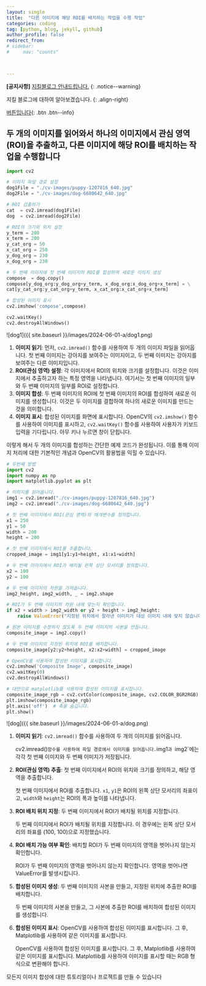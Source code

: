 ```yaml
---
layout: single
title:  "다른 이미지에 해당 ROI를 배치하는 작업을 수행 작업"
categories: coding
tag: [python, blog, jekyll, github]
author_profile: false
redirect_from:
# sidebar:
#     nav: "counts" 



---
```


**[공지사항]** [지킬블로그 안내드립니다.](https://mmistakes.github.io/minimal-mistakes/docs/quick-start-guide/)
{: .notice--warning}

지킬 블로그에 대하여 알아보겠습니다. 
{: .align-right}   
<!-- 오른쪽정렬 -->
[버튼입니다](https://google.com){: .btn .btn--info}

## 두 개의 이미지를 읽어와서 하나의 이미지에서 관심 영역(ROI)을 추출하고, 다른 이미지에 해당 ROI를 배치하는 작업을 수행합니다

```python
import cv2

# 이미지 파일 경로 설정
dog1File = "./cv-images/puppy-1207816_640.jpg"
dog2File = "./cv-images/dog-6680642_640.jpg"

# ROI 검출하기 
cat  = cv2.imread(dog1File) 
dog  = cv2.imread(dog2File) 

# ROI의 크기와 위치 설정
y_term = 200
x_term = 200
y_cat_org = 50
x_cat_org = 250
y_dog_org = 230
x_dog_org = 230

# 두 번째 이미지에 첫 번째 이미지의 ROI를 합성하여 새로운 이미지 생성
compose  = dog.copy()
compose[y_dog_org:y_dog_org+y_term, x_dog_org:x_dog_org+x_term] = \
cat[y_cat_org:y_cat_org+y_term, x_cat_org:x_cat_org+x_term]

# 합성된 이미지 표시
cv2.imshow('compose',compose)

cv2.waitKey()
cv2.destroyAllWindows()

```



![dog1]({{ site.baseurl }}/images/2024-06-01-a/dog1.png)

1. **이미지 읽기**: 먼저, `cv2.imread()` 함수를 사용하여 두 개의 이미지 파일을 읽어옵니다. 첫 번째 이미지는 강아지를 보여주는 이미지이고, 두 번째 이미지는 강아지를 보여주는 다른 이미지입니다.
2. **ROI(관심 영역) 설정**: 각 이미지에서 ROI의 위치와 크기를 설정합니다. 이것은 이미지에서 추출하고자 하는 특정 영역을 나타냅니다. 여기서는 첫 번째 이미지의 일부와 두 번째 이미지의 일부를 ROI로 설정합니다.
3. **이미지 합성**: 두 번째 이미지의 ROI에 첫 번째 이미지의 ROI를 합성하여 새로운 이미지를 생성합니다. 이것은 두 이미지를 결합하여 하나의 새로운 이미지를 만드는 것을 의미합니다.
4. **이미지 표시**: 합성된 이미지를 화면에 표시합니다. OpenCV의 `cv2.imshow()` 함수를 사용하여 이미지를 표시하고, `cv2.waitKey()` 함수를 사용하여 사용자가 키보드 입력을 기다립니다. 아무 키나 누르면 창이 닫힙니다.

이렇게 해서 두 개의 이미지를 합성하는 간단한 예제 코드가 완성됩니다. 이를 통해 이미지 처리에 대한 기본적인 개념과 OpenCV의 활용법을 익힐 수 있습니다. 



```python
# 두번째 방법
import cv2
import numpy as np
import matplotlib.pyplot as plt

# 이미지를 읽어옵니다.
img1 = cv2.imread("./cv-images/puppy-1207816_640.jpg")
img2 = cv2.imread("./cv-images/dog-6680642_640.jpg")

# 첫 번째 이미지에서 ROI(관심 영역)의 매개변수를 정의합니다.
x1 = 250
y1 = 50
width = 200
height = 200

# 첫 번째 이미지에서 ROI를 추출합니다.
cropped_image = img1[y1:y1+height, x1:x1+width]

# 두 번째 이미지에서 ROI가 배치될 왼쪽 상단 모서리를 정의합니다.
x2 = 100
y2 = 100

# 두 번째 이미지의 차원을 가져옵니다.
img2_height, img2_width, _ = img2.shape

# ROI가 두 번째 이미지의 차원 내에 맞는지 확인합니다.
if x2 + width > img2_width or y2 + height > img2_height:
    raise ValueError("지정된 위치에서 잘라낸 이미지가 대상 이미지 내에 맞지 않습니다.")

# 원본 이미지를 수정하지 않도록 두 번째 이미지의 사본을 만듭니다.
composite_image = img2.copy()

# 두 번째 이미지의 지정된 위치에 ROI를 배치합니다.
composite_image[y2:y2+height, x2:x2+width] = cropped_image

# OpenCV를 사용하여 합성된 이미지를 표시합니다.
cv2.imshow('Composite Image', composite_image)
cv2.waitKey(0)
cv2.destroyAllWindows()

# 대안으로 matplotlib를 사용하여 합성된 이미지를 표시합니다.
composite_image_rgb = cv2.cvtColor(composite_image, cv2.COLOR_BGR2RGB)
plt.imshow(composite_image_rgb)
plt.axis('off')  # 축을 숨깁니다.
plt.show()


```

![dog]({{ site.baseurl }}/images/2024-06-01-a/dog.png)

1. **이미지 읽기**: `cv2.imread()` 함수를 사용하여 두 개의 이미지를 읽어옵니다.

   cv2.imread()` 함수를 사용하여 파일 경로에서 이미지를 읽어옵니다. `img1`과 `img2`에는 각각 첫 번째 이미지와 두 번째 이미지가 저장됩니다.

2. **ROI(관심 영역) 추출**: 첫 번째 이미지에서 ROI의 위치와 크기를 정의하고, 해당 영역을 추출합니다.

   첫 번째 이미지에서 ROI를 추출합니다. `x1`, `y1`은 ROI의 왼쪽 상단 모서리의 좌표이고, `width`와 `height`는 ROI의 폭과 높이를 나타냅니다.

3. **ROI 배치 위치 지정**: 두 번째 이미지에서 ROI가 배치될 위치를 지정합니다.

   두 번째 이미지에서 ROI가 배치될 위치를 지정합니다. 이 경우에는 왼쪽 상단 모서리의 좌표를 (100, 100)으로 지정했습니다.

4. **ROI 배치 가능 여부 확인**: 배치할 ROI가 두 번째 이미지의 영역을 벗어나지 않는지 확인합니다.

   ROI가 두 번째 이미지의 영역을 벗어나지 않는지 확인합니다. 영역을 벗어나면 ValueError를 발생시킵니다.

5. **합성된 이미지 생성**: 두 번째 이미지의 사본을 만들고, 지정된 위치에 추출한 ROI를 배치합니다.

   두 번째 이미지의 사본을 만들고, 그 사본에 추출한 ROI를 배치하여 합성된 이미지를 생성합니다.

6. **합성된 이미지 표시**: OpenCV를 사용하여 합성된 이미지를 표시합니다. 그 후, Matplotlib를 사용하여 같은 이미지를 표시합니다.

   OpenCV를 사용하여 합성된 이미지를 표시합니다. 그 후, Matplotlib를 사용하여 같은 이미지를 표시합니다. Matplotlib를 사용하여 이미지를 표시할 때는 RGB 형식으로 변환해야 합니다.



모든지 이미지 합성에 대한 튜토리얼이나 프로젝트를 만들 수 있습니다


